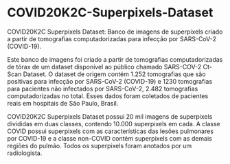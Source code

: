 # COVID20K2C-Superpixels-Dataset
COVID20K2C Superpixels Dataset: Banco de imagens de superpixels criado a partir de tomografias computadorizadas para infecção por SARS-CoV-2 (COVID-19).

Este banco de imagens foi criado a partir de tomografias computadorizadas de tórax de um dataset disponível ao público chamado SARS-COV-2 Ct-Scan Dataset. O dataset de origem contém 1.252 tomografias que são positivas para infecção por SARS-CoV-2 (COVID-19) e 1230 tomografias para pacientes não infectados por SARS-CoV-2, 2.482 tomografias computadorizadas no total. Esses dados foram coletados de pacientes reais em hospitais de São Paulo, Brasil. 

COVID20K2C Superpixels Dataset possui 20 mil imagens de superpixels divididas em duas classes, contendo 10.000 superpixels em cada. A classe COVID possui superpixels com as características das lesões pulmonares por COVID-19 e a classe non-COVID contém superpixels com as demais regiões do pulmão. Todos os superpixels foram anotados por um radiologista.
